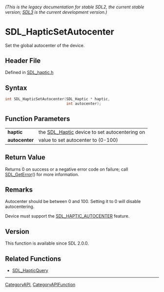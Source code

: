 ###### (This is the legacy documentation for stable SDL2, the current stable version; [SDL3](https://wiki.libsdl.org/SDL3/) is the current development version.)
# SDL_HapticSetAutocenter

Set the global autocenter of the device.

## Header File

Defined in [SDL_haptic.h](https://github.com/libsdl-org/SDL/blob/SDL2/include/SDL_haptic.h)

## Syntax

```c
int SDL_HapticSetAutocenter(SDL_Haptic * haptic,
                            int autocenter);

```

## Function Parameters

|                    |                                                             |
| ------------------ | ----------------------------------------------------------- |
| **haptic**         | the [SDL_Haptic](SDL_Haptic) device to set autocentering on |
| **autocenter**     | value to set autocenter to (0-100)                          |

## Return Value

Returns 0 on success or a negative error code on failure; call
[SDL_GetError](SDL_GetError)() for more information.

## Remarks

Autocenter should be between 0 and 100. Setting it to 0 will disable
autocentering.

Device must support the [SDL_HAPTIC_AUTOCENTER](SDL_HAPTIC_AUTOCENTER)
feature.

## Version

This function is available since SDL 2.0.0.

## Related Functions

* [SDL_HapticQuery](SDL_HapticQuery)

----
[CategoryAPI](CategoryAPI), [CategoryAPIFunction](CategoryAPIFunction)


